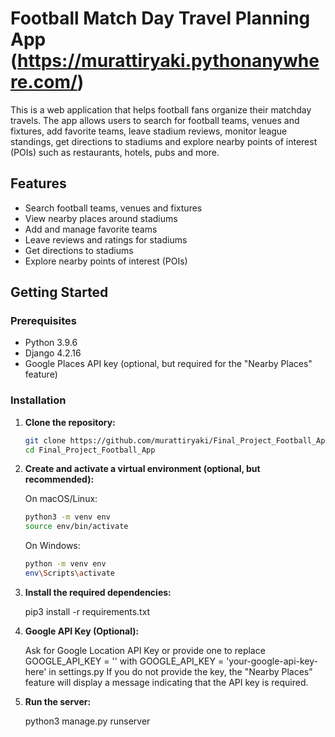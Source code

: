 # Football Match Day Travel Planning App (https://murattiryaki.pythonanywhere.com/)

This is a web application that helps football fans organize their matchday travels. The app allows users to search for football teams, venues and fixtures, add favorite teams, leave stadium reviews, monitor league standings, get directions to stadiums and explore nearby points of interest (POIs) such as restaurants, hotels, pubs and more.

## Features
- Search football teams, venues and fixtures
- View nearby places around stadiums
- Add and manage favorite teams
- Leave reviews and ratings for stadiums
- Get directions to stadiums
- Explore nearby points of interest (POIs)

## Getting Started

### Prerequisites

- Python 3.9.6
- Django 4.2.16
- Google Places API key (optional, but required for the "Nearby Places" feature)

### Installation

1. **Clone the repository:**

   ```bash
   git clone https://github.com/murattiryaki/Final_Project_Football_App.git
   cd Final_Project_Football_App

2. **Create and activate a virtual environment (optional, but recommended):**

   On macOS/Linux:
   ```bash
   python3 -m venv env
   source env/bin/activate
   ```

   On Windows:
   ```bash
   python -m venv env
   env\Scripts\activate
   ```


4. **Install the required dependencies:**
   
   pip3 install -r requirements.txt

5. **Google API Key (Optional):**

   Ask for Google Location API Key or provide one to replace GOOGLE_API_KEY = '' with GOOGLE_API_KEY = 'your-google-api-key-here' in settings.py
   If you do not provide the key, the "Nearby Places" feature will display a message indicating that the API key is required.

7. **Run the server:**
   
   python3 manage.py runserver


